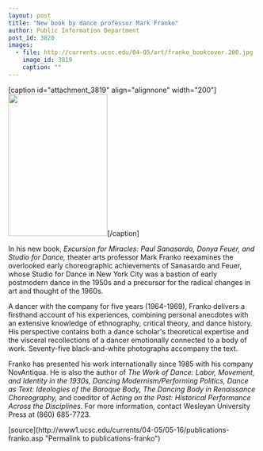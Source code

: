 ```yaml
---
layout: post
title: "New book by dance professor Mark Franko"
author: Public Information Department
post_id: 3820
images:
  - file: http://currents.ucsc.edu/04-05/art/franko_bookcover.200.jpg
    image_id: 3819
    caption: ""
---
```


[caption id="attachment_3819" align="alignnone" width="200"]<a href="http://localhost/mysite/wp-content/uploads/2005/05/franko_bookcover.200.jpg"><img class="size-full wp-image-3819" src="http://localhost/mysite/wp-content/uploads/2005/05/franko_bookcover.200.jpg" alt="" width="200" height="286" /></a>[/caption]
<a name="content" id="content"></a>
<p>
  In his new book, <i>Excursion for Miracles: Paul Sanasardo, Donya Feuer, and Studio for Dance,</i> theater arts professor Mark Franko reexamines the overlooked early choreographic achievements of Sanasardo and Feuer, whose Studio for Dance in New York City was a bastion of early postmodern dance in the 1950s and a precursor for the radical changes in art and thought of the 1960s.
</p>
<p>
  A dancer with the company for five years (1964-1969), Franko delivers a firsthand account of his experiences, combining personal anecdotes with an extensive knowledge of ethnography, critical theory, and dance history. His perspective contains both a dance scholar's theoretical expertise and the visceral recollections of a dancer emotionally connected to a body of work. Seventy-five black-and-white photographs accompany the text.
</p>
<p>
  Franko has presented his work internationally since 1985 with his company NovAntiqua. He is also the author of <i>The Work of Dance: Labor, Movement, and Identity in the 1930s, Dancing Modernism/Performing Politics, Dance as Text: Ideologies of the Baroque Body, The Dancing Body in Renaissance Choreography,</i> and coeditor of <i>Acting on the Past: Historical Performance Across the Disciplines</i>. For more information, contact Wesleyan University Press at (860) 685-7723.
</p>
[source](http://www1.ucsc.edu/currents/04-05/05-16/publications-franko.asp "Permalink to publications-franko")
